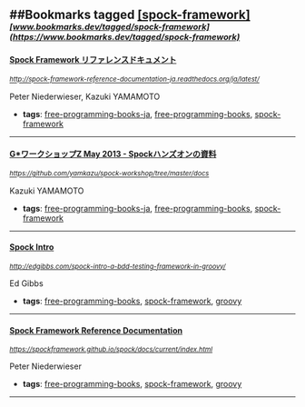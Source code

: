 ##Bookmarks tagged [[spock-framework]](https://www.bookmarks.dev?q=[spock-framework])
_<sup><sup>[www.bookmarks.dev/tagged/spock-framework](https://www.bookmarks.dev/tagged/spock-framework)</sup></sup>_
---
#### [Spock Framework リファレンスドキュメント](http://spock-framework-reference-documentation-ja.readthedocs.org/ja/latest/)
_<sup>http://spock-framework-reference-documentation-ja.readthedocs.org/ja/latest/</sup>_

Peter Niederwieser, Kazuki YAMAMOTO
* **tags**: [free-programming-books-ja](../tagged/free-programming-books-ja.md), [free-programming-books](../tagged/free-programming-books.md), [spock-framework](../tagged/spock-framework.md)
---
#### [G*ワークショップZ May 2013 - Spockハンズオンの資料](https://github.com/yamkazu/spock-workshop/tree/master/docs)
_<sup>https://github.com/yamkazu/spock-workshop/tree/master/docs</sup>_

Kazuki YAMAMOTO
* **tags**: [free-programming-books-ja](../tagged/free-programming-books-ja.md), [free-programming-books](../tagged/free-programming-books.md), [spock-framework](../tagged/spock-framework.md)
---
#### [Spock Intro](http://edgibbs.com/spock-intro-a-bdd-testing-framework-in-groovy/)
_<sup>http://edgibbs.com/spock-intro-a-bdd-testing-framework-in-groovy/</sup>_

Ed Gibbs
* **tags**: [free-programming-books](../tagged/free-programming-books.md), [spock-framework](../tagged/spock-framework.md), [groovy](../tagged/groovy.md)
---
#### [Spock Framework Reference Documentation](https://spockframework.github.io/spock/docs/current/index.html)
_<sup>https://spockframework.github.io/spock/docs/current/index.html</sup>_

Peter Niederwieser
* **tags**: [free-programming-books](../tagged/free-programming-books.md), [spock-framework](../tagged/spock-framework.md), [groovy](../tagged/groovy.md)
---
